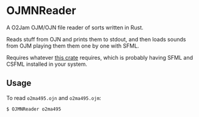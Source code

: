 # OJMNReader
A O2Jam OJM/OJN file reader of sorts written in Rust.

Reads stuff from OJN and prints them to stdout, and then loads sounds from OJM
playing them them one by one with SFML.

Requires whatever [this crate](https://github.com/jeremyletang/rust-sfml)
requires, which is probably having SFML and CSFML installed in your system.

## Usage

To read `o2ma495.ojn` and `o2ma495.ojm`:

```sh
$ OJMNReader o2ma495
```
